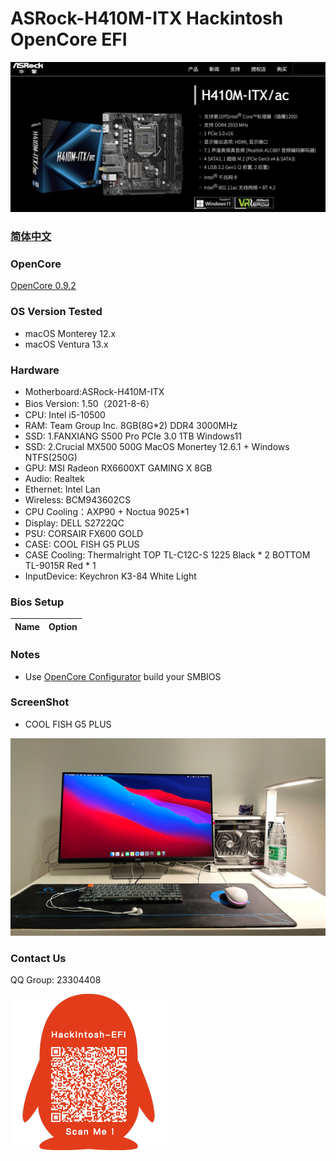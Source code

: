 # ASRock-H410M-ITX Hackintosh OpenCore EFI

![image](ScreenShot/Motherboard.png)

### [简体中文](README.zh_CN.md)

### OpenCore

[OpenCore 0.9.2](https://github.com/acidanthera/OpenCorePkg)

### OS Version Tested

- macOS Monterey 12.x
- macOS Ventura  13.x 

### Hardware

- Motherboard:ASRock-H410M-ITX
- Bios Version: 1.50（2021-8-6）
- CPU: Intel i5-10500
- RAM: Team Group Inc. 8GB(8G*2) DDR4 3000MHz
- SSD: 1.FANXIANG S500 Pro PCIe 3.0 1TB Windows11
- SSD: 2.Crucial MX500 500G MacOS Monertey 12.6.1 + Windows NTFS(250G)
- GPU: MSI Radeon RX6600XT GAMING X 8GB
- Audio: Realtek
- Ethernet: Intel Lan
- Wireless: BCM943602CS
- CPU Cooling：AXP90 + Noctua 9025*1
- Display: DELL S2722QC
- PSU: CORSAIR FX600 GOLD
- CASE: COOL FISH G5 PLUS
- CASE Cooling: Thermalright TOP TL-C12C-S 1225 Black * 2  BOTTOM TL-9015R Red * 1
- InputDevice: Keychron K3-84 White Light


### Bios Setup

| Name | Option |
| ----- | --- |


### Notes

 - Use [OpenCore Configurator](https://mackie100projects.altervista.org/opencore-configurator/) build your SMBIOS
 
 
### ScreenShot 

- COOL FISH G5 PLUS

![image](ScreenShot/CASE.png)

### Contact Us

QQ Group: 23304408

![image](ScreenShot/QRCode.png)

